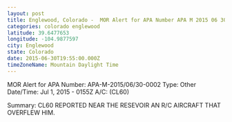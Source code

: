 ```yaml
---
layout: post
title: Englewood, Colorado -  MOR Alert for APA Number APA M 2015 06 30 0002 Type Other Date
categories: colorado englewood
latitude: 39.6477653
longitude: -104.9877597
city: Englewood
state: Colorado
date: 2015-06-30T19:55:00.000Z
timeZoneName: Mountain Daylight Time
---
```








MOR Alert for APA
Number: APA-M-2015/06/30-0002
Type: Other
Date/Time: Jul 1, 2015 - 0155Z
A/C: (CL60)

Summary: CL60 REPORTED NEAR THE RESEVOIR AN R/C AIRCRAFT THAT OVERFLEW HIM.
